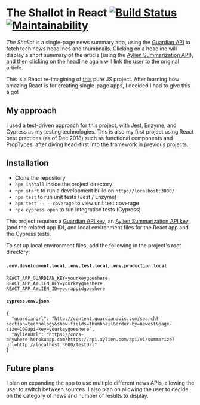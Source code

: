 # The Shallot in React [![Build Status](https://travis-ci.org/jebax/TheShallotReact.svg?branch=master)](https://travis-ci.org/jebax/TheShallotReact) [![Maintainability](https://api.codeclimate.com/v1/badges/64da5abffe3c3bcbeb2a/maintainability)](https://codeclimate.com/github/jebax/TheShallotReact/maintainability)
*The Shallot* is a single-page news summary app, using the [Guardian API](https://open-platform.theguardian.com/documentation/) to fetch tech news headlines and thumbnails. Clicking on a headline will display a short summary of the article (using the [Aylien Summarization API](https://aylien.com/text-api/summarization/)), and then clicking on the headline again will link the user to the original article.

This is a React re-imagining of [this](https://github.com/jebax/TheShallotSummary) pure JS project. After learning how amazing React is for creating single-page apps, I decided I had to give this a go!

## My approach
I used a test-driven approach for this project, with Jest, Enzyme, and Cypress as my testing technologies. This is also my first project using React best practices (as of Dec 2018) such as functional components and PropTypes, after diving head-first into the framework in previous projects.

## Installation
- Clone the repository
- `npm install` inside the project directory
- `npm start` to run a development build on `http://localhost:3000/`
- `npm test` to run unit tests (Jest / Enzyme)
- `npm test -- --coverage` to view unit test coverage
- `npx cypress open` to run integration tests (Cypress)

This project requires a [Guardian API key](https://open-platform.theguardian.com/access/), an [Aylien Summarization API key](https://aylien.com/text-api/summarization/) (and the related app ID), and local environment files for the React app and the Cypress tests.

To set up local environment files, add the following in the project's root directory:

#### `.env.development.local`, `.env.test.local`, `.env.production.local`

```
REACT_APP_GUARDIAN_KEY=yourkeygoeshere
REACT_APP_AYLIEN_KEY=yourkeygoeshere
REACT_APP_AYLIEN_ID=yourappidgoeshere
```

#### `cypress.env.json`

```
{
  "guardianUrl": "http://content.guardianapis.com/search?section=technology&show-fields=thumbnail&order-by=newest&page-size=10&api-key=yourkeygoeshere",
  "aylienUrl": "https://cors-anywhere.herokuapp.com/https://api.aylien.com/api/v1/summarize?url=http://localhost:3000/TestUrl"
}
```

## Future plans
I plan on expanding the app to use multiple different news APIs, allowing the user to switch between sources. I also plan on allowing the user to decide on the category of news and number of results to display.
